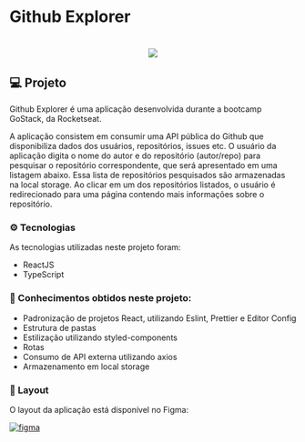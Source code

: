 # Github Explorer

<h1 align="center">
    <img src="./src/assets/'banner.png">
</h1>

## 💻 Projeto

Github Explorer é uma aplicação desenvolvida durante a bootcamp GoStack, da Rocketseat.

A aplicação consistem em consumir uma API pública do Github que disponibiliza dados dos usuários, repositórios, issues etc. O usuário da aplicação digita o nome do autor e do repositório (autor/repo) para pesquisar o repositório correspondente, que será apresentado em uma listagem abaixo. Essa lista de repositórios pesquisados são armazenadas na local storage. Ao clicar em um dos repositórios listados, o usuário é redirecionado para uma página contendo mais informações sobre o repositório.


### ⚙️ Tecnologias

As tecnologias utilizadas neste projeto foram:

- ReactJS
- TypeScript


### 🚀 Conhecimentos obtidos neste projeto:
- Padronização de projetos React, utilizando Eslint, Prettier e Editor Config
- Estrutura de pastas
- Estilização utilizando styled-components
- Rotas
- Consumo de API externa utilizando axios
- Armazenamento em local storage


### 🎨 Layout

O layout da aplicação está disponível no Figma:

<a href="https://www.figma.com/file/HOCmxfrElzLpI75LdzFLia/Github-Explorer?node-id=0%3A1">
  <img alt="figma" src="https://img.shields.io/badge/Acessar%20Layout%20-Figma-%2304D361">
</a>
